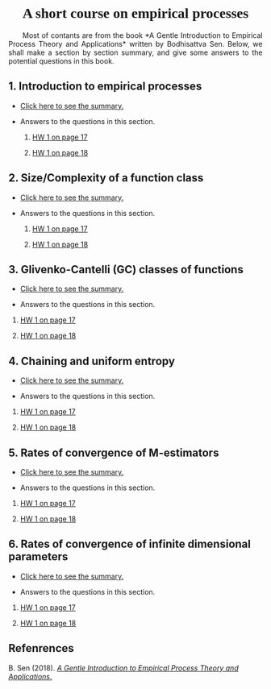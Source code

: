 # <center><font face="黑体">A short course on empirical processes</font></center>

<p align = "justify", style="text-indent:2em">Most of contants are from the book *A Gentle Introduction to Empirical Process Theory and Applications* written by Bodhisattva Sen. Below, we shall make a section by section summary, and give some answers to the potential questions in this book.</p>


## 1. Introduction to empirical processes

- <a href="subgaussians.pdf">Click here to see the summary.</a>


- Answers to the questions in this section.

    1. <a href="subgaussians.pdf"> HW 1 on page 17 </a>

    2. <a href="subgaussians.pdf"> HW 1 on page 18 </a>


## 2. Size/Complexity of a function class

- <a href="subgaussians.pdf">Click here to see the summary.</a>


- Answers to the questions in this section.

    1. <a href="subgaussians.pdf"> HW 1 on page 17 </a>

    2. <a href="subgaussians.pdf"> HW 1 on page 18 </a>


## 3. Glivenko-Cantelli (GC) classes of functions

- <a href="subgaussians.pdf">Click here to see the summary.</a>


- Answers to the questions in this section.

1. <a href="subgaussians.pdf"> HW 1 on page 17 </a>

2. <a href="subgaussians.pdf"> HW 1 on page 18 </a>


## 4. Chaining and uniform entropy


- <a href="subgaussians.pdf">Click here to see the summary.</a>


- Answers to the questions in this section.

1. <a href="subgaussians.pdf"> HW 1 on page 17 </a>

2. <a href="subgaussians.pdf"> HW 1 on page 18 </a>


## 5. Rates of convergence of M-estimators

- <a href="subgaussians.pdf">Click here to see the summary.</a>


- Answers to the questions in this section.

1. <a href="subgaussians.pdf"> HW 1 on page 17 </a>

2. <a href="subgaussians.pdf"> HW 1 on page 18 </a>


## 6. Rates of convergence of infinite dimensional parameters

- <a href="subgaussians.pdf">Click here to see the summary.</a>


- Answers to the questions in this section.

1. <a href="subgaussians.pdf"> HW 1 on page 17 </a>

2. <a href="subgaussians.pdf"> HW 1 on page 18 </a>


## Refenrences

B. Sen (2018). <a href="subgaussians.pdf"> 
*A Gentle Introduction to Empirical Process Theory and Applications*.
</a>
